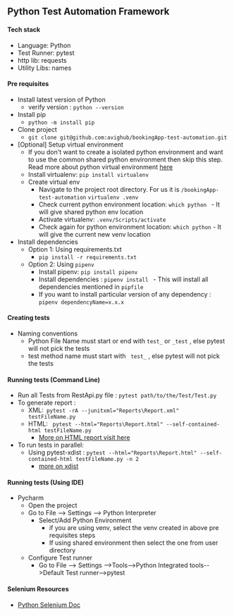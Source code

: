 
## Python Test Automation Framework
#### Tech stack
- Language: Python
- Test Runner: pytest
- http lib: requests
- Utility Libs: names

#### Pre requisites
- Install latest version of Python
    - verify version : ```python --version```
- Install pip
  - ```python -m install pip```
- Clone project
    - ```git clone git@github.com:avighub/bookingApp-test-automation.git```
- [Optional] Setup virtual environment
    - If you don't want to create a isolated python environment and want to use the common shared python environment then skip this step.
 Read more about python virtual environment [here](https://docs.python.org/3/tutorial/venv.html)
    - Install virtualenv: ```pip install virtualenv ```
    - Create virtual env
        - Navigate to the project root directory. For us it is ```/bookingApp-test-automation```
        ```virtualenv .venv ``` 
        - Check current python environment location: ```which python ``` - It will give shared python env location
        - Activate virtualenv: ```.venv/Scripts/activate ```
        - Check again for  python environment location: ```which python``` - It will give the current new venv location
- Install dependencies
    - Option 1: Using requirements.txt
        - 	```pip install -r requirements.txt```
    - Option 2: Using ```pipenv```
        - Install pipenv: ``pip install pipenv ``
        - Install dependencies : ``pipenv install `` - This will install all dependencies mentioned in ``pipfile``
        - If you want to install particular version of any dependency : ``pipenv dependencyName=x.x.x``

#### Creating tests
- Naming conventions
  - Python File Name must start or end with ``` test_ ``` or ``` _test ``` ,  else pytest will not pick the tests
  - test method name must start with ``` test_``` , else pytest will not pick the tests
#### Running tests (Command Line)
- Run all Tests from RestApi.py file : ```pytest path/to/the/Test/Test.py```
- To generate report :
  - XML:``` pytest -rA --junitxml="Reports\Report.xml" testFileName.py```
  - HTML: ``` pytest --html="Reports\Report.html" --self-contained-html testFileName.py```
    - [More on HTML report visit here](https://pytest-html.readthedocs.io/en/latest/user_guide.html)
- To run tests in parallel:
  - Using pytest-xdist : ```pytest --html="Reports\Report.html" --self-contained-html testFileName.py -n 2 ```
    - [more on xdist](https://pypi.org/project/pytest-xdist/) 
#### Running tests (Using IDE)
- Pycharm
  - Open the project
  - Go to File --> Settings --> Python Interpreter
    - Select/Add Python Environment 
      - if you are using venv, select the venv created in above pre requisites steps
      - If using shared environment then select the one from user directory
  - Configure Test runner
    - Go to File --> Settings -->Tools-->Python Integrated tools-->Default Test runner-->pytest

#### Selenium Resources
- [Python Selenium Doc](https://selenium-python.readthedocs.io/api.html)
